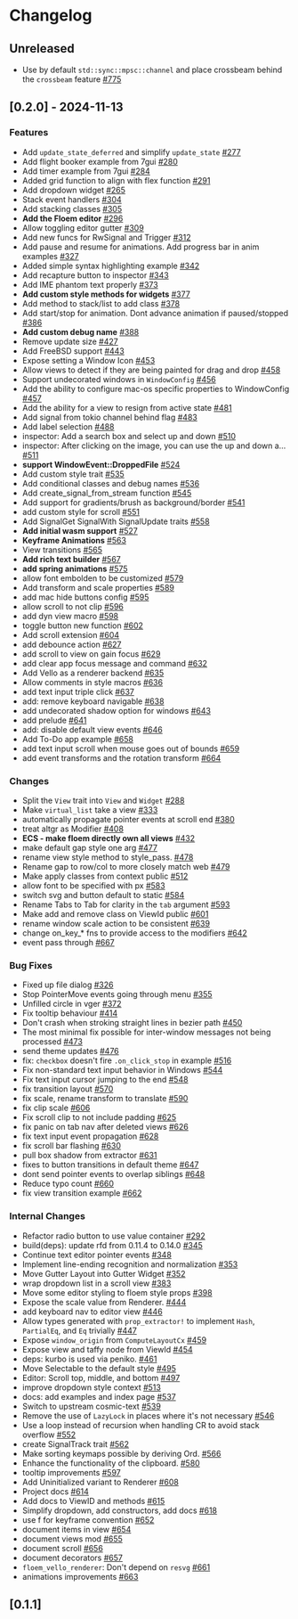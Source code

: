 # Changelog

## Unreleased
- Use by default `std::sync::mpsc::channel` and place crossbeam behind the `crossbeam` feature [#775](https://github.com/lapce/floem/pull/775)

## [0.2.0] - 2024-11-13

### Features
- Add `update_state_deferred` and simplify `update_state` [#277](https://github.com/lapce/floem/pull/277)
- Add flight booker example from 7gui [#280](https://github.com/lapce/floem/pull/280)
- Add timer example from 7gui [#284](https://github.com/lapce/floem/pull/284)
- Added grid function to align with flex function [#291](https://github.com/lapce/floem/pull/291)
- Add dropdown widget [#265](https://github.com/lapce/floem/pull/265)
- Stack event handlers [#304](https://github.com/lapce/floem/pull/304)
- Add stacking classes [#305](https://github.com/lapce/floem/pull/305)
- **Add the Floem editor** [#296](https://github.com/lapce/floem/pull/296)
- Allow toggling editor gutter [#309](https://github.com/lapce/floem/pull/309)
- Add new funcs for RwSignal and Trigger [#312](https://github.com/lapce/floem/pull/312)
- Add pause and resume for animations. Add progress bar in anim examples [#327](https://github.com/lapce/floem/pull/327)
- Added simple syntax highlighting example [#342](https://github.com/lapce/floem/pull/342)
- Add recapture button to inspector [#343](https://github.com/lapce/floem/pull/343)
- Add IME phantom text properly [#373](https://github.com/lapce/floem/pull/373)
- **Add custom style methods for widgets** [#377](https://github.com/lapce/floem/pull/377)
- Add method to stack/list to add class [#378](https://github.com/lapce/floem/pull/378)
- Add start/stop for animation. Dont advance animation if paused/stopped [#386](https://github.com/lapce/floem/pull/386)
- **Add custom debug name** [#388](https://github.com/lapce/floem/pull/388)
- Remove update size [#427](https://github.com/lapce/floem/pull/427)
- Add FreeBSD support [#443](https://github.com/lapce/floem/pull/443)
- Expose setting a Window Icon [#453](https://github.com/lapce/floem/pull/453)
- Allow views to detect if they are being painted for drag and drop [#458](https://github.com/lapce/floem/pull/458)
- Support undecorated windows in `WindowConfig` [#456](https://github.com/lapce/floem/pull/456)
- Add the ability to configure mac-os specific properties to WindowConfig [#457](https://github.com/lapce/floem/pull/457)
- Add the ability for a view to resign from active state [#481](https://github.com/lapce/floem/pull/481)
- Add signal from tokio channel behind flag [#483](https://github.com/lapce/floem/pull/483)
- Add label selection [#488](https://github.com/lapce/floem/pull/488)
- inspector: Add a search box and select up and down [#510](https://github.com/lapce/floem/pull/510)
- inspector: After clicking on the image, you can use the up and down a… [#511](https://github.com/lapce/floem/pull/511)
- **support WindowEvent::DroppedFile** [#524](https://github.com/lapce/floem/pull/524)
- Add custom style trait [#535](https://github.com/lapce/floem/pull/535)
- Add conditional classes and debug names [#536](https://github.com/lapce/floem/pull/536)
- Add create_signal_from_stream function [#545](https://github.com/lapce/floem/pull/545)
- Add support for gradients/brush as background/border [#541](https://github.com/lapce/floem/pull/541)
- add custom style for scroll [#551](https://github.com/lapce/floem/pull/551)
- Add SignalGet SignalWith SignalUpdate traits [#558](https://github.com/lapce/floem/pull/558)
- **Add initial wasm support** [#527](https://github.com/lapce/floem/pull/527)
- **Keyframe Animations** [#563](https://github.com/lapce/floem/pull/563)
- View transitions [#565](https://github.com/lapce/floem/pull/565)
- **Add rich text builder** [#567](https://github.com/lapce/floem/pull/567)
- **add spring animations** [#575](https://github.com/lapce/floem/pull/575)
- allow font embolden to be customized [#579](https://github.com/lapce/floem/pull/579)
- Add transform and scale properties [#589](https://github.com/lapce/floem/pull/589)
- add mac hide buttons config [#595](https://github.com/lapce/floem/pull/595)
- allow scroll to not clip [#596](https://github.com/lapce/floem/pull/596)
- add dyn view macro [#598](https://github.com/lapce/floem/pull/598)
- toggle button new function [#602](https://github.com/lapce/floem/pull/602)
- Add scroll extension [#604](https://github.com/lapce/floem/pull/604)
- add debounce action [#627](https://github.com/lapce/floem/pull/627)
- add scroll to view on gain focus [#629](https://github.com/lapce/floem/pull/629)
- add clear app focus message and command [#632](https://github.com/lapce/floem/pull/632)
- Add Vello as a renderer backend [#635](https://github.com/lapce/floem/pull/635)
- Allow comments in style macros [#636](https://github.com/lapce/floem/pull/636)
- add text input triple click [#637](https://github.com/lapce/floem/pull/637)
- add: remove keyboard navigable [#638](https://github.com/lapce/floem/pull/638)
- add undecorated shadow option for windows [#643](https://github.com/lapce/floem/pull/643)
- add prelude [#641](https://github.com/lapce/floem/pull/641)
- add: disable default view events [#646](https://github.com/lapce/floem/pull/646)
- Add To-Do app example [#658](https://github.com/lapce/floem/pull/658)
- add text input scroll when mouse goes out of bounds [#659](https://github.com/lapce/floem/pull/659)
- add event transforms and the rotation transform [#664](https://github.com/lapce/floem/pull/664)

### Changes
- Split the `View` trait into `View` and `Widget` [#288](https://github.com/lapce/floem/pull/288)
- Make `virtual_list` take a view [#333](https://github.com/lapce/floem/pull/333)
- automatically propagate pointer events at scroll end [#380](https://github.com/lapce/floem/pull/380)
- treat altgr as Modifier [#408](https://github.com/lapce/floem/pull/408)
- **ECS - make floem directly own all views** [#432](https://github.com/lapce/floem/pull/432)
- make default gap style one arg [#477](https://github.com/lapce/floem/pull/477)
- rename view style method to style_pass. [#478](https://github.com/lapce/floem/pull/478)
- Rename gap to row/col to more closely match web [#479](https://github.com/lapce/floem/pull/479)
- Make apply classes from context public [#512](https://github.com/lapce/floem/pull/512)
- allow font to be specified with px [#583](https://github.com/lapce/floem/pull/583)
- switch svg and button default to static [#584](https://github.com/lapce/floem/pull/584)
- Rename Tabs to Tab for clarity in the `tab` argument [#593](https://github.com/lapce/floem/pull/593)
- Make add and remove class on ViewId public [#601](https://github.com/lapce/floem/pull/601)
- rename window scale action to be consistent [#639](https://github.com/lapce/floem/pull/639)
- change on_key_* fns to provide access to the modifiers [#642](https://github.com/lapce/floem/pull/642)
- event pass through [#667](https://github.com/lapce/floem/pull/667)

### Bug Fixes
- Fixed up file dialog [#326](https://github.com/lapce/floem/pull/326)
- Stop PointerMove events going through menu [#355](https://github.com/lapce/floem/pull/355)
- Unfilled circle in vger [#372](https://github.com/lapce/floem/pull/372)
- Fix tooltip behaviour [#414](https://github.com/lapce/floem/pull/414)
- Don't crash when stroking straight lines in bezier path [#450](https://github.com/lapce/floem/pull/450)
- The most minimal fix possible for inter-window messages not being processed [#473](https://github.com/lapce/floem/pull/473)
- send theme updates [#476](https://github.com/lapce/floem/pull/476)
- fix: `checkbox` doesn't fire `.on_click_stop` in example [#516](https://github.com/lapce/floem/pull/516)
- Fix non-standard text input behavior in Windows [#544](https://github.com/lapce/floem/pull/544)
- Fix text input cursor jumping to the end [#548](https://github.com/lapce/floem/pull/548)
- fix transition layout [#570](https://github.com/lapce/floem/pull/570)
- fix scale, rename transform to translate [#590](https://github.com/lapce/floem/pull/590)
- fix clip scale [#606](https://github.com/lapce/floem/pull/606)
- Fix scroll clip to not include padding [#625](https://github.com/lapce/floem/pull/625)
- fix panic on tab nav after deleted views [#626](https://github.com/lapce/floem/pull/626)
- fix text input event propagation [#628](https://github.com/lapce/floem/pull/628)
- fix scroll bar flashing [#630](https://github.com/lapce/floem/pull/630)
- pull box shadow from extractor [#631](https://github.com/lapce/floem/pull/631)
- fixes to button transitions in default theme [#647](https://github.com/lapce/floem/pull/647)
- dont send pointer events to overlap siblings [#648](https://github.com/lapce/floem/pull/648)
- Reduce typo count [#660](https://github.com/lapce/floem/pull/660)
- fix view transition example [#662](https://github.com/lapce/floem/pull/662)

### Internal Changes
- Refactor radio button to use value container [#292](https://github.com/lapce/floem/pull/292)
- build(deps): update rfd from 0.11.4 to 0.14.0 [#345](https://github.com/lapce/floem/pull/345)
- Continue text editor pointer events [#348](https://github.com/lapce/floem/pull/348)
- Implement line-ending recognition and normalization [#353](https://github.com/lapce/floem/pull/353)
- Move Gutter Layout into Gutter Widget [#352](https://github.com/lapce/floem/pull/352)
- wrap dropdown list in a scroll view [#383](https://github.com/lapce/floem/pull/383)
- Move some editor styling to floem style props [#398](https://github.com/lapce/floem/pull/398)
- Expose the scale value from Renderer. [#444](https://github.com/lapce/floem/pull/444)
- add keyboard nav to editor view [#446](https://github.com/lapce/floem/pull/446)
- Allow types generated with `prop_extractor!` to implement `Hash`, `PartialEq`, and `Eq` trivially [#447](https://github.com/lapce/floem/pull/447)
- Expose `window_origin` from `ComputeLayoutCx` [#459](https://github.com/lapce/floem/pull/459)
- Expose view and taffy node from ViewId [#454](https://github.com/lapce/floem/pull/454)
- deps: kurbo is used via peniko. [#461](https://github.com/lapce/floem/pull/461)
- Move Selectable to the default style [#495](https://github.com/lapce/floem/pull/495)
- Editor: Scroll top, middle, and bottom [#497](https://github.com/lapce/floem/pull/497)
- improve dropdown style context [#513](https://github.com/lapce/floem/pull/513)
- docs: add examples and index page [#537](https://github.com/lapce/floem/pull/537)
- Switch to upstream cosmic-text [#539](https://github.com/lapce/floem/pull/539)
- Remove the use of `LazyLock` in places where it's not necessary [#546](https://github.com/lapce/floem/pull/546)
- Use a loop instead of recursion when handling CR to avoid stack overflow [#552](https://github.com/lapce/floem/pull/552)
- create SignalTrack trait [#562](https://github.com/lapce/floem/pull/562)
- Make sorting keymaps possible by deriving Ord. [#566](https://github.com/lapce/floem/pull/566)
- Enhance the functionality of the clipboard. [#580](https://github.com/lapce/floem/pull/580)
- tooltip improvements [#597](https://github.com/lapce/floem/pull/597)
- Add Uninitialized variant to Renderer [#608](https://github.com/lapce/floem/pull/608)
- Project docs [#614](https://github.com/lapce/floem/pull/614)
- Add docs to ViewID and methods [#615](https://github.com/lapce/floem/pull/615)
- Simplify dropdown, add constructors, add docs [#618](https://github.com/lapce/floem/pull/618)
- use f for keyframe convention [#652](https://github.com/lapce/floem/pull/652)
- document items in view [#654](https://github.com/lapce/floem/pull/654)
- document views mod [#655](https://github.com/lapce/floem/pull/655)
- document scroll [#656](https://github.com/lapce/floem/pull/656)
- document decorators [#657](https://github.com/lapce/floem/pull/657)
- `floem_vello_renderer`: Don't depend on `resvg` [#661](https://github.com/lapce/floem/pull/661)
- animations improvements [#663](https://github.com/lapce/floem/pull/663)

## [0.1.1]

